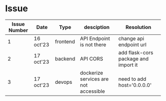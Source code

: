 # Issue 

| Issue Number | Date | Type | desciption | Resolution |
| -------- | -------- | -------- | -------- | -------- |
| 1 | 16 oct'23| frontend | API Endpoint is not there | change api endpoint url |
| 2 | 17 oct'23 | backend | API CORS | add flask-cors package and import it |
| 3 | 17 oct'23 | devops | dockerize services are not accessible | need to add host='0.0.0.0' |